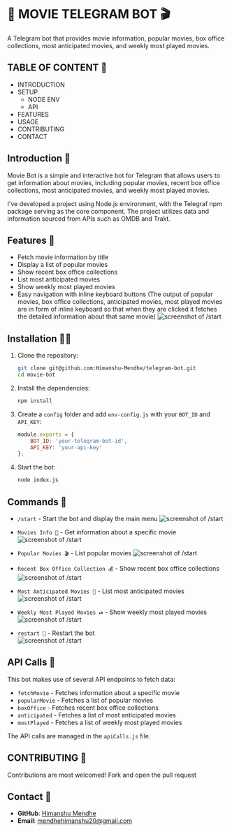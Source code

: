 # 🎥 MOVIE TELEGRAM BOT 🎬

 A Telegram bot that provides movie information, popular movies, box office collections, most anticipated movies, and weekly most played movies.


## TABLE OF CONTENT 🍷

- INTRODUCTION
- SETUP
    - NODE ENV
    - API
- FEATURES
- USAGE
- CONTRIBUTING 
- CONTACT


## Introduction 🙏

Movie Bot is a simple and interactive bot for Telegram that allows users to get information about movies, including popular movies, recent box office collections, most anticipated movies, and weekly most played movies.

I've developed a project using Node.js environment, with the Telegraf npm package serving as the core component. The project utilizes data and information sourced from APIs such as OMDB and Trakt.

## Features 🔎

- Fetch movie information by title
- Display a list of popular movies
- Show recent box office collections
- List most anticipated movies
- Show weekly most played movies
- Easy navigation with inline keyboard buttons (The output of popular movies, box office collections, anticipated movies, most played movies are in form of inline keyboard so that when they are clicked it fetches the detailed information about that same movie)
![screenshot of /start](<screenshots/Screenshot 2024-06-10 at 10.08.26 PM.png>)

## Installation 🧑‍🔧

1. Clone the repository:
    ```bash
    git clone git@github.com:Himanshu-Mendhe/telegram-bot.git
    cd movie-bot
    ```

2. Install the dependencies:
    ```bash
    npm install
    ```

3. Create a `config` folder and add `env-config.js` with your `BOT_ID` and `API_KEY`:
    ```javascript
    module.exports = {
        BOT_ID: 'your-telegram-bot-id',
        API_KEY: 'your-api-key'
    };
    ```

4. Start the bot:
    ```bash
    node index.js
    ```

## Commands 🫡

- `/start` - Start the bot and display the main menu
![screenshot of /start](<screenshots/Screenshot 2024-06-10 at 10.08.26 PM.png>)

- `Movies Info 🍿` - Get information about a specific movie
![screenshot of /start](<screenshots/Screenshot 2024-06-10 at 10.10.24 PM.png>)

- `Popular Movies 🎬` - List popular movies
![screenshot of /start](<screenshots/Screenshot 2024-06-10 at 10.10.58 PM.png>)

- `Recent Box Office Collection 💰` - Show recent box office collections
![screenshot of /start](<screenshots/Screenshot 2024-06-10 at 10.11.14 PM.png>)

- `Most Anticipated Movies 🎥` - List most anticipated movies
![screenshot of /start](<screenshots/Screenshot 2024-06-10 at 10.11.33 PM.png>)

- `Weekly Most Played Movies ⏯` - Show weekly most played movies
![screenshot of /start](<screenshots/Screenshot 2024-06-10 at 10.12.32 PM.png>)

- `restart 👀` - Restart the bot   
![screenshot of /start](<screenshots/Screenshot 2024-06-10 at 10.13.29 PM.png>)


## API Calls 📲

This bot makes use of several API endpoints to fetch data:

- `fetchMovie` - Fetches information about a specific movie
- `popularMovie` - Fetches a list of popular movies
- `boxOffice` - Fetches recent box office collections
- `anticipated` - Fetches a list of most anticipated movies
- `mostPlayed` - Fetches a list of weekly most played movies

The API calls are managed in the `apiCalls.js` file.

## CONTRIBUTING 🤝

Contributions are most welcomed!
Fork and open the pull request

## Contact 📇

- **GitHub**: [Himanshu Mendhe](https://github.com/Himanshu-Mendhe)
- **Email**: mendhehimanshu20@gmail.com